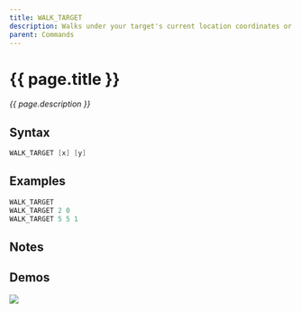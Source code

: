 ```yaml
---
title: WALK_TARGET
description: Walks under your target's current location coordinates or tiles from it x/y
parent: Commands
---
```


# {{ page.title }}

_{{ page.description }}_

## Syntax

```java
WALK_TARGET [x] [y] 
```

## Examples

```java
WALK_TARGET
WALK_TARGET 2 0
WALK_TARGET 5 5 1
```

## Notes


## Demos

![](https://i.imgur.com/PeTfHD6.gif)

